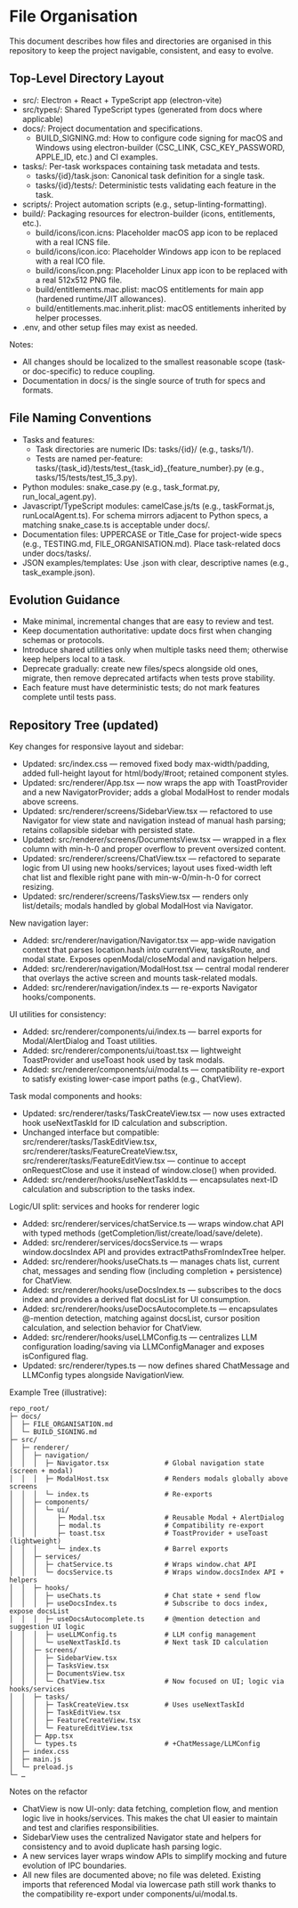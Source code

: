 # File Organisation

This document describes how files and directories are organised in this repository to keep the project navigable, consistent, and easy to evolve.

## Top-Level Directory Layout
- src/: Electron + React + TypeScript app (electron-vite)
- src/types/: Shared TypeScript types (generated from docs where applicable)
- docs/: Project documentation and specifications.
  - BUILD_SIGNING.md: How to configure code signing for macOS and Windows using electron-builder (CSC_LINK, CSC_KEY_PASSWORD, APPLE_ID, etc.) and CI examples.
- tasks/: Per-task workspaces containing task metadata and tests.
  - tasks/{id}/task.json: Canonical task definition for a single task.
  - tasks/{id}/tests/: Deterministic tests validating each feature in the task.
- scripts/: Project automation scripts (e.g., setup-linting-formatting).
- build/: Packaging resources for electron-builder (icons, entitlements, etc.).
  - build/icons/icon.icns: Placeholder macOS app icon to be replaced with a real ICNS file.
  - build/icons/icon.ico: Placeholder Windows app icon to be replaced with a real ICO file.
  - build/icons/icon.png: Placeholder Linux app icon to be replaced with a real 512x512 PNG file.
  - build/entitlements.mac.plist: macOS entitlements for main app (hardened runtime/JIT allowances).
  - build/entitlements.mac.inherit.plist: macOS entitlements inherited by helper processes.
- .env, and other setup files may exist as needed.

Notes:
- All changes should be localized to the smallest reasonable scope (task- or doc-specific) to reduce coupling.
- Documentation in docs/ is the single source of truth for specs and formats.

## File Naming Conventions
- Tasks and features:
  - Task directories are numeric IDs: tasks/{id}/ (e.g., tasks/1/).
  - Tests are named per-feature: tasks/{task_id}/tests/test_{task_id}_{feature_number}.py (e.g., tasks/15/tests/test_15_3.py).
- Python modules: snake_case.py (e.g., task_format.py, run_local_agent.py).
- Javascript/TypeScript modules: camelCase.js/ts (e.g., taskFormat.js, runLocalAgent.ts). For schema mirrors adjacent to Python specs, a matching snake_case.ts is acceptable under docs/.
- Documentation files: UPPERCASE or Title_Case for project-wide specs (e.g., TESTING.md, FILE_ORGANISATION.md). Place task-related docs under docs/tasks/.
- JSON examples/templates: Use .json with clear, descriptive names (e.g., task_example.json).

## Evolution Guidance
- Make minimal, incremental changes that are easy to review and test.
- Keep documentation authoritative: update docs first when changing schemas or protocols.
- Introduce shared utilities only when multiple tasks need them; otherwise keep helpers local to a task.
- Deprecate gradually: create new files/specs alongside old ones, migrate, then remove deprecated artifacts when tests prove stability.
- Each feature must have deterministic tests; do not mark features complete until tests pass.

## Repository Tree (updated)
Key changes for responsive layout and sidebar:
- Updated: src/index.css — removed fixed body max-width/padding, added full-height layout for html/body/#root; retained component styles.
- Updated: src/renderer/App.tsx — now wraps the app with ToastProvider and a new NavigatorProvider; adds a global ModalHost to render modals above screens.
- Updated: src/renderer/screens/SidebarView.tsx — refactored to use Navigator for view state and navigation instead of manual hash parsing; retains collapsible sidebar with persisted state.
- Updated: src/renderer/screens/DocumentsView.tsx — wrapped in a flex column with min-h-0 and proper overflow to prevent oversized content.
- Updated: src/renderer/screens/ChatView.tsx — refactored to separate logic from UI using new hooks/services; layout uses fixed-width left chat list and flexible right pane with min-w-0/min-h-0 for correct resizing.
- Updated: src/renderer/screens/TasksView.tsx — renders only list/details; modals handled by global ModalHost via Navigator.

New navigation layer:
- Added: src/renderer/navigation/Navigator.tsx — app-wide navigation context that parses location.hash into currentView, tasksRoute, and modal state. Exposes openModal/closeModal and navigation helpers.
- Added: src/renderer/navigation/ModalHost.tsx — central modal renderer that overlays the active screen and mounts task-related modals.
- Added: src/renderer/navigation/index.ts — re-exports Navigator hooks/components.

UI utilities for consistency:
- Added: src/renderer/components/ui/index.ts — barrel exports for Modal/AlertDialog and Toast utilities.
- Added: src/renderer/components/ui/toast.tsx — lightweight ToastProvider and useToast hook used by task modals.
- Added: src/renderer/components/ui/modal.ts — compatibility re-export to satisfy existing lower-case import paths (e.g., ChatView).

Task modal components and hooks:
- Updated: src/renderer/tasks/TaskCreateView.tsx — now uses extracted hook useNextTaskId for ID calculation and subscription.
- Unchanged interface but compatible: src/renderer/tasks/TaskEditView.tsx, src/renderer/tasks/FeatureCreateView.tsx, src/renderer/tasks/FeatureEditView.tsx — continue to accept onRequestClose and use it instead of window.close() when provided.
- Added: src/renderer/hooks/useNextTaskId.ts — encapsulates next-ID calculation and subscription to the tasks index.

Logic/UI split: services and hooks for renderer logic
- Added: src/renderer/services/chatService.ts — wraps window.chat API with typed methods (getCompletion/list/create/load/save/delete).
- Added: src/renderer/services/docsService.ts — wraps window.docsIndex API and provides extractPathsFromIndexTree helper.
- Added: src/renderer/hooks/useChats.ts — manages chats list, current chat, messages and sending flow (including completion + persistence) for ChatView.
- Added: src/renderer/hooks/useDocsIndex.ts — subscribes to the docs index and provides a derived flat docsList for UI consumption.
- Added: src/renderer/hooks/useDocsAutocomplete.ts — encapsulates @-mention detection, matching against docsList, cursor position calculation, and selection behavior for ChatView.
- Added: src/renderer/hooks/useLLMConfig.ts — centralizes LLM configuration loading/saving via LLMConfigManager and exposes isConfigured flag.
- Updated: src/renderer/types.ts — now defines shared ChatMessage and LLMConfig types alongside NavigationView.

Example Tree (illustrative):
```
repo_root/
├─ docs/
│  ├─ FILE_ORGANISATION.md
│  └─ BUILD_SIGNING.md
├─ src/
│  ├─ renderer/
│  │  ├─ navigation/
│  │  │  ├─ Navigator.tsx              # Global navigation state (screen + modal)
│  │  │  ├─ ModalHost.tsx              # Renders modals globally above screens
│  │  │  └─ index.ts                   # Re-exports
│  │  ├─ components/
│  │  │  └─ ui/
│  │  │     ├─ Modal.tsx               # Reusable Modal + AlertDialog
│  │  │     ├─ modal.ts                # Compatibility re-export
│  │  │     ├─ toast.tsx               # ToastProvider + useToast (lightweight)
│  │  │     └─ index.ts                # Barrel exports
│  │  ├─ services/
│  │  │  ├─ chatService.ts             # Wraps window.chat API
│  │  │  └─ docsService.ts             # Wraps window.docsIndex API + helpers
│  │  ├─ hooks/
│  │  │  ├─ useChats.ts                # Chat state + send flow
│  │  │  ├─ useDocsIndex.ts            # Subscribe to docs index, expose docsList
│  │  │  ├─ useDocsAutocomplete.ts     # @mention detection and suggestion UI logic
│  │  │  ├─ useLLMConfig.ts            # LLM config management
│  │  │  └─ useNextTaskId.ts           # Next task ID calculation
│  │  ├─ screens/
│  │  │  ├─ SidebarView.tsx
│  │  │  ├─ TasksView.tsx
│  │  │  ├─ DocumentsView.tsx
│  │  │  └─ ChatView.tsx               # Now focused on UI; logic via hooks/services
│  │  ├─ tasks/
│  │  │  ├─ TaskCreateView.tsx         # Uses useNextTaskId
│  │  │  ├─ TaskEditView.tsx
│  │  │  ├─ FeatureCreateView.tsx
│  │  │  └─ FeatureEditView.tsx
│  │  ├─ App.tsx
│  │  └─ types.ts                      # +ChatMessage/LLMConfig
│  ├─ index.css
│  ├─ main.js
│  └─ preload.js
└─ …
```

Notes on the refactor
- ChatView is now UI-only: data fetching, completion flow, and mention logic live in hooks/services. This makes the chat UI easier to maintain and test and clarifies responsibilities.
- SidebarView uses the centralized Navigator state and helpers for consistency and to avoid duplicate hash parsing logic.
- A new services layer wraps window APIs to simplify mocking and future evolution of IPC boundaries.
- All new files are documented above; no file was deleted. Existing imports that referenced Modal via lowercase path still work thanks to the compatibility re-export under components/ui/modal.ts.
